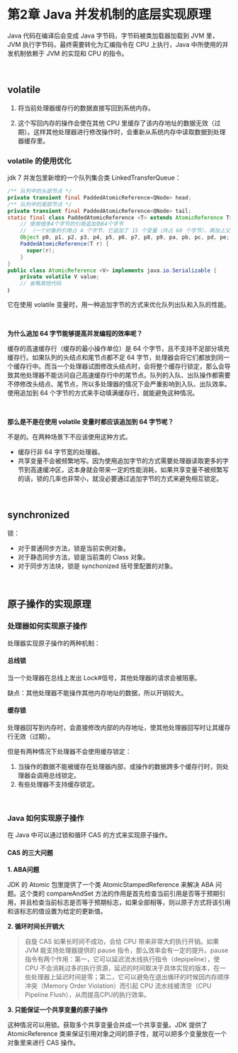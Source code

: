# 第2章 Java 并发机制的底层实现原理

Java 代码在编译后会变成 Java 字节码，字节码被类加载器加载到 JVM 里，JVM 执行字节码，最终需要转化为汇编指令在 CPU 上执行，Java 中所使用的并发机制依赖于 JVM 的实现和 CPU 的指令。 

​    

## volatile

1) 将当前处理器缓存行的数据直接写回到系统内存。 

2) 这个写回内存的操作会使在其他 CPU 里缓存了该内存地址的数据无效（过期）。这样其他处理器进行修改操作时，会重新从系统内存中读取数据到处理器缓存里。

### volatile 的使用优化

jdk 7 并发包里新增的一个队列集合类 LinkedTransferQueue：

```java
/** 队列中的头部节点 */
private transient final PaddedAtomicReference<QNode> head;
/** 队列中的尾部节点 */
private transient final PaddedAtomicReference<QNode> tail;
static final class PaddedAtomicReference <T> extends AtomicReference T> {
    // 使用很多4个字节的引用追加到64个字节
  	// （一个对象的引用占 4 个字节，它追加了 15 个变量（共占 60 个字节），再加上父类的 value 变量，一共 64 个字节）
    Object p0, p1, p2, p3, p4, p5, p6, p7, p8, p9, pa, pb, pc, pd, pe;
    PaddedAtomicReference(T r) {
      super(r);
    }
}
public class AtomicReference <V> implements java.io.Serializable {
    private volatile V value;
    // 省略其他代码
｝
```

它在使用 volatile 变量时，用一种追加字节的方式来优化队列出队和入队的性能。 

​    

**为什么追加 64 字节能够提高并发编程的效率呢？** 

缓存的高速缓存行（缓存的最小操作单位）是 64 个字节，且不支持不足部分填充缓存行。如果队列的头结点和尾节点都不足 64 字节，处理器会将它们都放到同一个缓存行中。而当一个处理器试图修改头结点时，会将整个缓存行锁定，那么会导致其他处理器不能访问自己高速缓存行中的尾节点。队列的入队、出队操作都需要不停修改头结点、尾节点，所以多处理器的情况下会严重影响到入队、出队效率。使用追加到 64 个字节的方式来手动填满缓存行，就能避免这种情况。

​    

**那么是不是在使用 volatile 变量时都应该追加到 64 字节呢？**

不是的。在两种场景下不应该使用这种方式。

- 缓存行非 64 字节宽的处理器。
- 共享变量不会被频繁地写。因为使用追加字节的方式需要处理器读取更多的字节到高速缓冲区，这本身就会带来一定的性能消耗，如果共享变量不被频繁写的话，锁的几率也非常小，就没必要通过追加字节的方式来避免相互锁定。 

​    

## synchronized

锁：

- 对于普通同步方法，锁是当前实例对象。
- 对于静态同步方法，锁是当前类的 Class 对象。
- 对于同步方法块，锁是 synchonized 括号里配置的对象。 

​    

## 原子操作的实现原理

### 处理器如何实现原子操作

处理器实现原子操作的两种机制：

#### 总线锁

当一个处理器在总线上发出 Lock#信号，其他处理器的请求会被阻塞。

缺点：其他处理器不能操作其他内存地址的数据，所以开销较大。

#### 缓存锁

处理器回写到内存时，会直接修改内部的内存地址，使其他处理器回写时让其缓存行无效（过期）。

但是有两种情况下处理器不会使用缓存锁定：

1. 当操作的数据不能被缓存在处理器内部，或操作的数据跨多个缓存行时，则处理器会调用总线锁定。 
2. 有些处理器不支持缓存锁定。 

​    

### Java 如何实现原子操作 

在 Java 中可以通过锁和循环 CAS 的方式来实现原子操作。 

#### CAS 的三大问题

**1. ABA问题**

JDK 的 Atomic 包里提供了一个类 AtomicStampedReference 来解决 ABA 问题。这个类的 compareAndSet 方法的作用是首先检查当前引用是否等于预期引用，并且检查当前标志是否等于预期标志，如果全部相等，则以原子方式将该引用和该标志的值设置为给定的更新值。

**2. 循环时间长开销大** 

> 自旋 CAS 如果长时间不成功，会给 CPU 带来非常大的执行开销。如果 JVM 能支持处理器提供的 pause 指令，那么效率会有一定的提升。pause 指令有两个作用：第一，它可以延迟流水线执行指令（depipeline），使 CPU 不会消耗过多的执行资源，延迟的时间取决于具体实现的版本，在一些处理器上延迟时间是零；第二，它可以避免在退出循环的时候因内存顺序冲突（Memory Order Violation）而引起 CPU 流水线被清空（CPU Pipeline Flush），从而提高CPU的执行效率。 

**3. 只能保证一个共享变量的原子操作**

这种情况可以用锁。获取多个共享变量合并成一个共享变量。JDK 提供了 AtomicReference 类来保证引用对象之间的原子性，就可以把多个变量放在一个对象里来进行 CAS 操作。 


